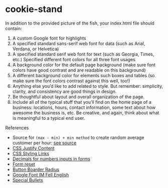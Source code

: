 # cookie-stand

In addition to the provided picture of the fish, your index.html file should contain:
1. A custom Google font for highlights
1. A specified standard sans-serif web font for data (such as Arial, Verdana, or Helvetica)
1. A specified standard serif web font for text (such as Georgia, Times, etc.)
Specified different font colors for all three font usages
1. A background color for the default page background (make sure font colors have good contrast and are readable on this background)
1. A different background color for elements such boxes and tables (so make sure the font colors contrast against this well, too!)
1. Anything else you’d like to add related to style. But remember: simplicity, clarity, and consistency are good things in design.
1. Be thoughtful about layout and overall organization of the page.
1. Include all of the typical stuff that you’ll find on the home page of a business: locations, hours, contact information, some text about how awesome the business is, etc. Be creative, and again, think about what is meaningful to a typical end user.

References
* Source for `(max - min) + min method` to create random average customer per hour: [see source](https://developer.mozilla.org/en-US/docs/Web/JavaScript/Reference/Global_Objects/Math/random)
* [CSS Justify Content](https://developer.mozilla.org/en-US/docs/Web/CSS/justify-content)
* [CSS Styling Links](https://www.w3schools.com/css/css_link.asp)
* [Decimals for numbers inputs in forms](https://stackoverflow.com/questions/34057595/allow-2-decimal-places-in-input-type-number/34057860)
* [Form reset](https://www.w3schools.com/jsref/met_form_reset.asp)
* [Button Boarder Radius](https://www.w3schools.com/howto/howto_css_round_buttons.asp)
* [Google Font IM Fell English](https://fonts.google.com/specimen/IM+Fell+English?preview.text=Our%20Story&preview.text_type=custom&slant=6&sidebar.open=true&selection.family=IM+Fell+English:ital@1)
* [Special Bullets](https://www.toptal.com/designers/htmlarrows/symbols/)
